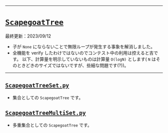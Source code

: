 ____

# [`ScapegoatTree`](https://github.com/titanium-22/Library_py/tree/main/DataStructures/ScapegoatTree)

最終更新：2023/09/12
- 子が `None` にならないことで無限ループが発生する事象を解消しました。
- 全機能を verify したわけではないのでコンテスト中の利用は控えると吉です。
以下、計算量を明示していないものは計算量 `O(logN)` とします( `N` はそのときどきのサイズではないですが、些細な問題です(?))。

_____

## [`ScapegoatTreeSet.py`](https://github.com/titanium-22/Library_py/blob/main/DataStructures/ScapegoatTree/ScapegoatTreeSet.py)
- 集合としての `ScapegoatTree` です。

## [`ScapegoatTreeMultiSet.py`](https://github.com/titanium-22/Library_py/blob/main/DataStructures/ScapegoatTree/ScapegoatTreeMultiset.py)
- 多重集合としての `ScapegoatTree` です。


